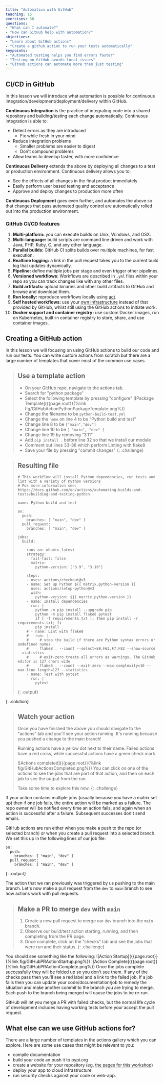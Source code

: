 ```yaml
---
title: "Automation with GitHub"
teaching: 15
exercises: 30
questions:
- "What can I automate?"
- "How can GitHub help with automation?"
objectives:
- "Learn about GitHub actions"
- "Create a github action to run your tests automatically"
keypoints:
- "Automated testing helps you find errors faster"
- "Testing on GitHub avoids local issues"
- "GitHub actions can automate more than just testing"
---
```


## CI/CD in GitHub

In this lesson we will introduce what automation is possible for continuous integration/development/deployment/delivery within GitHub.

**Continuous Integration** is the practice of integrating code into a shared repository and building/testing each change automatically.
Continuous integration is able to:
- Detect errors as they are introduced
  - Fix while fresh in your mind
- Reduce integration problems
  - Smaller problems are easier to digest
  - Don’t compound problems
- Allow teams to develop faster, with more confidence

**Continuous Delivery** extends the above by deploying all changes to a test or production environment.
Continuous delivery allows you to:
- See the effects of all changes in the final product immediately
- Easily perform user based testing and acceptance
- Approve and deploy changes to production more often

**Continuous Deployment** goes even further, and automates the above so that changes that pass automated quality control are automatically rolled out into the production environment.

### GitHub CI/CD features

1. **Multi-platform:** you can execute builds on Unix, Windows, and OSX.
1. **Multi-language:** build scripts are command line driven and work with Java, PHP, Ruby, C, and any other language.
1. **Parallel builds:** GitHub CI splits builds over multiple machines, for fast execution.
1. **Realtime logging:** a link in the pull request takes you to the current build log that updates dynamically.
1. **Pipeline:** define multiple jobs per stage and even trigger other pipelines.
1. **Versioned workflows:** Workflows are described in `.yml` files within your repo so you can track changes like with any other files.
1. **Build artifacts:** upload binaries and other build artifacts to GitHub and browse and download them.
1. **Run locally:** reproduce workflows locally using [act](https://github.com/nektos/act).
1. **Self hosted workflows:** use your [own infrastructure](https://docs.github.com/en/actions/hosting-your-own-runners/managing-self-hosted-runners/about-self-hosted-runners) instead of that provided by GitHub, whilst still using the GitHub actions to initiate work.
1. **Docker support and container registry:** use custom Docker images, run on Kubernetes, built-in container registry to store, share, and use container images.

## Creating a GitHub action
In this lesson we will focusing on using GitHub actions to build our code and run our tests.
You can write custom actions from scratch but there are a large number of templates that cover most of the common use cases.

> ## Use a template action
> - On your GitHub repo, navigate to the actions tab.
> - Search for "python package"
> - Select the following template by pressing "configure"
> ![Package Template]({{page.root}}{%link fig/GitHubActionPythonPackageTemplate.png%})
> - Change the filename to be `python-build-test.yml`
> - Change the `name` on line 4 to be "Python build and test"
> - Change line 8 to be `["main","dev"]`
> - Change line 10 to be `[ "main", "dev" ]`
> - Change line 19 by removing "3.11"
> - Add `pip install .` before line 32 so that we install our module
> - Comment out lines 33-38 which perform Linting with flake8
> - Save your file by pressing "commit changes"
{: .challenge}

> ## Resulting file
> ~~~
> # This workflow will install Python dependencies, run tests and lint with a variety of Python versions
> # For more information see: https://docs.github.com/en/actions/automating-builds-and-tests/building-and-testing-python
> 
> name: Python build and test
> 
> on:
>   push:
>     branches: [ "main", "dev" ]
>   pull_request:
>     branches: [ "main", "dev" ]
> 
> jobs:
>   build:
> 
>     runs-on: ubuntu-latest
>     strategy:
>       fail-fast: false
>       matrix:
>         python-version: ["3.9", "3.10"]
> 
>     steps:
>     - uses: actions/checkout@v3
>     - name: Set up Python ${{ matrix.python-version }}
>       uses: actions/setup-python@v3
>       with:
>         python-version: ${{ matrix.python-version }}
>     - name: Install dependencies
>       run: |
>         python -m pip install --upgrade pip
>         python -m pip install flake8 pytest
>         if [ -f requirements.txt ]; then pip install -r requirements.txt; fi
>         pip install .
>     # - name: Lint with flake8
>     #   run: |
>     #     # stop the build if there are Python syntax errors or undefined names
>     #     flake8 . --count --select=E9,F63,F7,F82 --show-source --statistics
>     #     # exit-zero treats all errors as warnings. The GitHub editor is 127 chars wide
>     #     flake8 . --count --exit-zero --max-complexity=10 --max-line-length=127 --statistics
>     - name: Test with pytest
>       run: |
>         pytest
> ~~~
> {: .output}
>
{: .solution}


> ## Watch your action
> Once you have finished the above you should navigate to the "actions" tab and you'll see your action running.
> It's running because you pushed a change to the main branch!
> 
> Running actions have a yellow dot next to their name.
> Failed actions have a red cross, while successful actions have a green check mark.
> 
> ![Actions completed]({{page.root}}{%link fig/GitHubActionsCompleted.png%})
> You can click on one of the actions to see the jobs that are part of that action, and then on each job to see the output from the run.
>
> Take some time to explore this now.
{: .challenge}

If your action contains multiple jobs (usually because you have a matrix set up) then if one job fails, the entire action will be marked as a failure.
The repo owner will be notified every time an action fails, and again when an action is successful after a failure.
Subsequent successes don't send emails.

GitHub actions are run either when you make a push to the repo (or selected branch) or when you create a pull request into a selected branch.
We set this up in the following lines of our job file:
~~~
on:
  push:
    branches: [ "main", "dev" ]
  pull_request:
    branches: [ "main", "dev" ]
~~~
{: .output}

The action that we ran previously was triggered by us pushing to the main branch.
Let's now make a pull request from the `dev` to `main` branch to see how actions work with pull requests.

> ## Make a PR to merge `dev` with `main`
> 1. Create a new pull request to merge our `dev` branch into the `main` branch.
> 1. Observe our build/test action starting, running, and then completing from the PR page.
> 1. Once complete, click on the "checks" tab and see the jobs that were run and their status.
{: .challenge}

You should see something like the following:
![Action Startup]({{page.root}}{%link fig/GitHubPRActionStartup.png%})
![Action Complete]({{page.root}}{%link fig/GitHubPRActionComplete.png%})
Once the jobs complete successfully they will be folded up so you don't see them.
If any of the checks pass then you'll see a red label and a link to the failed job.
If a job fails then you can update your code/documentation/job to remedy the situation and make another commit to the branch you are trying to merge.
Each push to the branch being merged will cause the jobs to be re-run.

GitHub will let you merge a PR with failed checks, but the normal life cycle of development includes having working tests before your accept the pull request.

## What else can we use GitHub actions for?
There are a large number of templates in the actions gallery which you can explore.
Here are some use cases that might be relevant to you:
- compile documentation
- build your code an push it to pypi.org
- create a website for your repository (eg, [the pages for this workshop](https://github.com/ADACS-Australia/2023_ASA_ECR_Python_Workshop/blob/gh-pages/.github/workflows/website.yml))
- deploy your app to cloud infrastructure
- run security checks against your code or web-app.